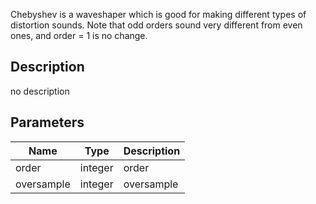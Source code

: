 Chebyshev is a waveshaper which is good
for making different types of distortion sounds.
Note that odd orders sound very different from even ones,
and order = 1 is no change.



## Description
no description
## Parameters

<table>
<thead>
	<tr>
		<th>Name</th>
		<th>Type</th>
		<th>Description</th>
	</tr>
</thead>
<tr>
	<td>order</td>
	<td><div class='bg-orange-800 px-2 py-px text-white rounded-sm'>integer</div></td>
	<td>order</td>
</tr>
<tr>
	<td>oversample</td>
	<td><div class='bg-orange-800 px-2 py-px text-white rounded-sm'>integer</div></td>
	<td>oversample</td>
</tr>
</table>